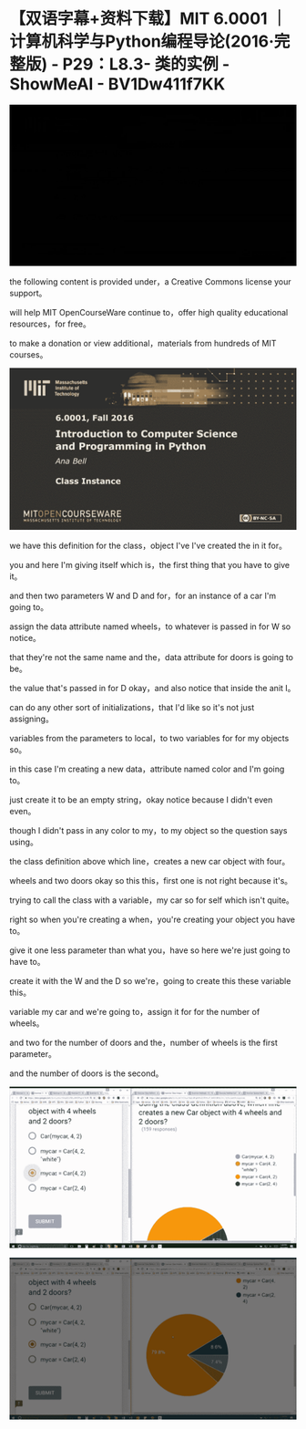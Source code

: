 # 【双语字幕+资料下载】MIT 6.0001 ｜ 计算机科学与Python编程导论(2016·完整版) - P29：L8.3- 类的实例 - ShowMeAI - BV1Dw411f7KK

![](img/7a775df83858081d82792bc5d64affcb_0.png)

the following content is provided under，a Creative Commons license your support。

will help MIT OpenCourseWare continue to，offer high quality educational resources，for free。

to make a donation or view additional，materials from hundreds of MIT courses。



![](img/7a775df83858081d82792bc5d64affcb_2.png)

we have this definition for the class，object I've I've created the in it for。

you and here I'm giving itself which is，the first thing that you have to give it。

and then two parameters W and D and for，for an instance of a car I'm going to。

assign the data attribute named wheels，to whatever is passed in for W so notice。

that they're not the same name and the，data attribute for doors is going to be。

the value that's passed in for D okay，and also notice that inside the anit I。

can do any other sort of initializations，that I'd like so it's not just assigning。

variables from the parameters to local，to two variables for for my objects so。

in this case I'm creating a new data，attribute named color and I'm going to。

just create it to be an empty string，okay notice because I didn't even even。

though I didn't pass in any color to my，to my object so the question says using。

the class definition above which line，creates a new car object with four。

wheels and two doors okay so this this，first one is not right because it's。

trying to call the class with a variable，my car so for self which isn't quite。

right so when you're creating a when，you're creating your object you have to。

give it one less parameter than what you，have so here we're just going to have to。

create it with the W and the D so we're，going to create this these variable this。

variable my car and we're going to，assign it for for the number of wheels。

and two for the number of doors and the，number of wheels is the first parameter。

and the number of doors is the second。

![](img/7a775df83858081d82792bc5d64affcb_4.png)

![](img/7a775df83858081d82792bc5d64affcb_5.png)